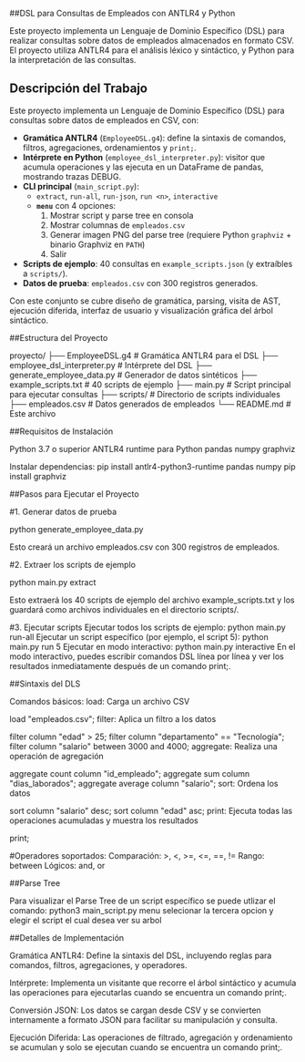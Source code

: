 ##DSL para Consultas de Empleados con ANTLR4 y Python

Este proyecto implementa un Lenguaje de Dominio Específico (DSL) para realizar consultas sobre datos de empleados almacenados en formato CSV. El proyecto utiliza ANTLR4 para el análisis léxico y sintáctico, y Python para la interpretación de las consultas.

## Descripción del Trabajo

Este proyecto implementa un Lenguaje de Dominio Específico (DSL) para consultas sobre datos de empleados en CSV, con:

- **Gramática ANTLR4** (`EmployeeDSL.g4`): define la sintaxis de comandos, filtros, agregaciones, ordenamientos y `print;`.
- **Intérprete en Python** (`employee_dsl_interpreter.py`): visitor que acumula operaciones y las ejecuta en un DataFrame de pandas, mostrando trazas DEBUG.
- **CLI principal** (`main_script.py`):  
  - `extract`, `run-all`, `run-json`, `run <n>`, `interactive`  
  - **`menu`** con 4 opciones:  
    1. Mostrar script y parse tree en consola  
    2. Mostrar columnas de `empleados.csv`  
    3. Generar imagen PNG del parse tree (requiere Python `graphviz` + binario Graphviz en `PATH`)  
    4. Salir  
- **Scripts de ejemplo**: 40 consultas en `example_scripts.json` (y extraíbles a `scripts/`).
- **Datos de prueba**: `empleados.csv` con 300 registros generados.

Con este conjunto se cubre diseño de gramática, parsing, visita de AST, ejecución diferida, interfaz de usuario y visualización gráfica del árbol sintáctico.  

##Estructura del Proyecto

proyecto/
├── EmployeeDSL.g4               # Gramática ANTLR4 para el DSL
├── employee_dsl_interpreter.py  # Intérprete del DSL
├── generate_employee_data.py    # Generador de datos sintéticos
├── example_scripts.txt          # 40 scripts de ejemplo
├── main.py                      # Script principal para ejecutar consultas
├── scripts/                     # Directorio de scripts individuales
├── empleados.csv                # Datos generados de empleados
└── README.md                    # Este archivo

##Requisitos de Instalación

Python 3.7 o superior
ANTLR4 runtime para Python
pandas
numpy
graphviz

Instalar dependencias:
pip install antlr4-python3-runtime pandas numpy
pip install graphviz

##Pasos para Ejecutar el Proyecto

#1. Generar datos de prueba

python generate_employee_data.py

Esto creará un archivo empleados.csv con 300 registros de empleados.

#2. Extraer los scripts de ejemplo

python main.py extract

Esto extraerá los 40 scripts de ejemplo del archivo example_scripts.txt y los guardará como archivos individuales en el directorio scripts/.

#3. Ejecutar scripts
Ejecutar todos los scripts de ejemplo:
python main.py run-all
Ejecutar un script específico (por ejemplo, el script 5):
python main.py run 5
Ejecutar en modo interactivo:
python main.py interactive
En el modo interactivo, puedes escribir comandos DSL línea por línea y ver los resultados inmediatamente después de un comando print;.

##Sintaxis del DLS

Comandos básicos:
load: Carga un archivo CSV

load "empleados.csv";
filter: Aplica un filtro a los datos

filter column "edad" > 25;
filter column "departamento" == "Tecnología";
filter column "salario" between 3000 and 4000;
aggregate: Realiza una operación de agregación

aggregate count column "id_empleado";
aggregate sum column "dias_laborados";
aggregate average column "salario";
sort: Ordena los datos

sort column "salario" desc;
sort column "edad" asc;
print: Ejecuta todas las operaciones acumuladas y muestra los resultados

print;

#Operadores soportados:
Comparación: >, <, >=, <=, ==, !=
Rango: between
Lógicos: and, or

##Parse Tree

Para visualizar el Parse Tree de un script específico se puede utlizar el comando:
python3 main_script.py menu
selecionar la tercera opcion y elegir el script el cual desea ver su arbol

##Detalles de Implementación

Gramática ANTLR4: Define la sintaxis del DSL, incluyendo reglas para comandos, filtros, agregaciones, y operadores.

Intérprete: Implementa un visitante que recorre el árbol sintáctico y acumula las operaciones para ejecutarlas cuando se encuentra un comando print;.

Conversión JSON: Los datos se cargan desde CSV y se convierten internamente a formato JSON para facilitar su manipulación y consulta.

Ejecución Diferida: Las operaciones de filtrado, agregación y ordenamiento se acumulan y solo se ejecutan cuando se encuentra un comando print;.
